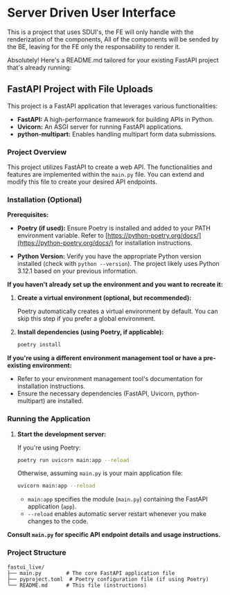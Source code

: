 # Server Driven User Interface

This is a project that uses SDUI's, the FE will only handle with the renderization of the components,
All of the components will be sended by the BE, leaving for the FE only the responsability to render it.

Absolutely! Here's a README.md tailored for your existing FastAPI project that's already running:

## FastAPI Project with File Uploads

This project is a FastAPI application that leverages various functionalities:

* **FastAPI:** A high-performance framework for building APIs in Python.
* **Uvicorn:** An ASGI server for running FastAPI applications.
* **python-multipart:** Enables handling multipart form data submissions.

### Project Overview

This project utilizes FastAPI to create a web API. The functionalities and features are implemented within the `main.py` file. You can extend and modify this file to create your desired API endpoints.

### Installation (Optional)

**Prerequisites:**

* **Poetry (if used):** Ensure Poetry is installed and added to your PATH environment variable. Refer to [https://python-poetry.org/docs/](https://python-poetry.org/docs/) for installation instructions.

* **Python Version:** Verify you have the appropriate Python version installed (check with `python --version`). The project likely uses Python 3.12.1 based on your previous information.

**If you haven't already set up the environment and you want to recreate it:**

1. **Create a virtual environment (optional, but recommended):**

   Poetry automatically creates a virtual environment by default. You can skip this step if you prefer a global environment.

2. **Install dependencies (using Poetry, if applicable):**

   ```bash
   poetry install
   ```

**If you're using a different environment management tool or have a pre-existing environment:**

* Refer to your environment management tool's documentation for installation instructions.
* Ensure the necessary dependencies (FastAPI, Uvicorn, python-multipart) are installed.

### Running the Application

1. **Start the development server:**

   If you're using Poetry:

   ```bash
   poetry run uvicorn main:app --reload
   ```

   Otherwise, assuming `main.py` is your main application file:

   ```bash
   uvicorn main:app --reload
   ```

   * `main:app` specifies the module (`main.py`) containing the FastAPI application (`app`).
   * `--reload` enables automatic server restart whenever you make changes to the code.

**Consult `main.py` for specific API endpoint details and usage instructions.**

### Project Structure

```text
fastui_live/
├── main.py        # The core FastAPI application file
├── pyproject.toml  # Poetry configuration file (if using Poetry)
└── README.md      # This file (instructions)
```
